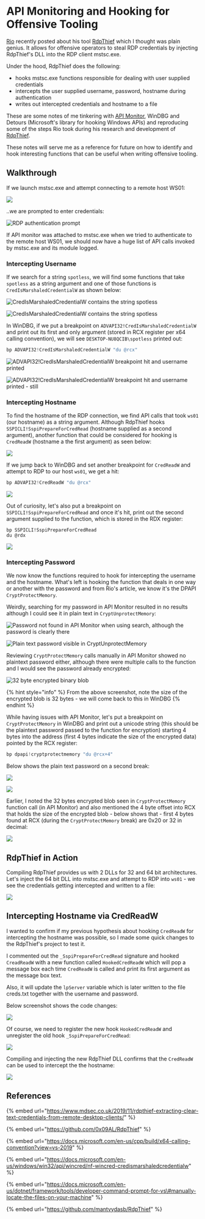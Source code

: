 # API Monitoring and Hooking for Offensive Tooling

[Rio](https://twitter.com/0x09al) recently posted about his tool [RdpThief](https://www.mdsec.co.uk/2019/11/rdpthief-extracting-clear-text-credentials-from-remote-desktop-clients/) which I thought was plain genius. It allows for offensive operators to steal RDP credentials by injecting RdpThief's DLL into the RDP client mstsc.exe.

Under the hood, RdpThief does the following:

* hooks mstsc.exe functions responsible for dealing with user supplied credentials
* intercepts the user supplied username, password, hostname during authentication
* writes out intercepted credentials and hostname to a file

These are some notes of me tinkering with [API Monitor](http://www.rohitab.com/apimonitor), WinDBG and Detours \(Microsoft's library for hooking Windows APIs\) and reproducing some of the steps Rio took during his research and development of [RdpThief](https://github.com/0x09AL/RdpThief). 

These notes will serve me as a reference for future on how to identify and hook interesting functions that can be useful when writing offensive tooling.

## Walkthrough

If we launch mstsc.exe and attempt connecting to a remote host WS01:

![](../../.gitbook/assets/image%20%28479%29.png)

..we are prompted to enter credentials:

![RDP authentication prompt](../../.gitbook/assets/image%20%2871%29.png)

If API monitor was attached to mstsc.exe when we tried to authenticate to the remote host WS01, we should now have a huge list of API calls invoked by mstsc.exe and its module logged.

### Intercepting Username

If we search for a string `spotless`, we will find some functions that take `spotless` as a string argument and one of those functions is `CredIsMarshaledCredentialW` as shown below: 

![CredIsMarshaledCredentialW contains the string spotless](../../.gitbook/assets/find-computername.gif)

![CredIsMarshaledCredentialW contains the string spotless](../../.gitbook/assets/image%20%28237%29.png)

In WinDBG, if we put a breakpoint on `ADVAPI32!CredIsMarshaledCredentialW` and print out its first and only argument \(stored in RCX register per x64 calling convention\), we will see `DESKTOP-NU8QCIB\spotless` printed out:

```c
bp ADVAPI32!CredIsMarshaledCredentialW "du @rcx"
```

![ADVAPI32!CredIsMarshaledCredentialW breakpoint hit and username printed](../../.gitbook/assets/find-computername-windbg.gif)

![ADVAPI32!CredIsMarshaledCredentialW breakpoint hit and username printed - still](../../.gitbook/assets/image%20%28347%29.png)

### Intercepting Hostname

To find the hostname of the RDP connection, we find API calls that took `ws01` \(our hostname\) as a string argument. Although RdpThief hooks `SSPICLI!SspiPrepareForCredRead` \(hostname supplied as a second argument\), another function that could be considered for hooking is `CredReadW` \(hostname a the first argument\) as seen below:

![](../../.gitbook/assets/image%20%28472%29.png)

If we jump back to WinDBG and set another breakpoint for `CredReadW` and attempt to RDP to our host `ws01`, we get a hit:

```cpp
bp ADVAPI32!CredReadW "du @rcx"
```

![](../../.gitbook/assets/image%20%28159%29.png)

Out of curiosity, let's also put a breakpoint on `SSPICLI!SspiPrepareForCredRead` and once it's hit, print out the second argument supplied to the function, which is stored in the RDX register:

```text
bp SSPICLI!SspiPrepareForCredRead
du @rdx
```

![](../../.gitbook/assets/image%20%28195%29.png)

### Intercepting Password

We now know the functions required to hook for intercepting the username and the hostname. What's left is hooking the function that deals in one way or another with the password and from Rio's article, we know it's the DPAPI `CryptProtectMemory`. 

Weirdly, searching for my password in API Monitor resulted in no results although I could see it in plain text in `CryptUnprotectMemory`:

![Password not found in API Monitor when using search, although the password is clearly there](../../.gitbook/assets/image%20%2851%29.png)

![Plain text password visible in CryptUnprotectMemory](../../.gitbook/assets/image%20%28382%29.png)

Reviewing `CryptProtectMemory` calls manually in API Monitor showed no plaintext password either, although there were multiple calls to the function and I would see the password already encrypted:

![32 byte encrypted binary blob](../../.gitbook/assets/image%20%28316%29.png)

{% hint style="info" %}
From the above screenshot, note the size of the encrypted blob is 32 bytes - we will come back to this in WinDBG
{% endhint %}

While having issues with API Monitor, let's put a breakpoint on `CryptProtectMemory` in WinDBG and print out a unicode string \(this should be the plaintext password passed to the function for encryption\) starting 4 bytes into the address \(first 4 bytes indicate the size of the encrypted data\) pointed by the RCX register:

```cpp
bp dpapi!cryptprotectmemory "du @rcx+4"
```

Below shows the plain text password on a second break:

![](../../.gitbook/assets/capture-password.gif)

![](../../.gitbook/assets/image%20%28183%29.png)

Earlier, I noted the 32 bytes encrypted blob seen in `CryptProtectMemory` function call \(in API Monitor\) and also mentioned the 4 byte offset into RCX that holds the size of the encrypted blob - below shows that - first 4 bytes found at RCX \(during the `CryptProtectMemory` break\) are 0x20 or 32 in decimal:

![](../../.gitbook/assets/image%20%289%29.png)

## RdpThief in Action

Compiling RdpThief provides us with 2 DLLs for 32 and 64 bit architectures. Let's inject the 64 bit DLL into mstsc.exe and attempt to RDP into `ws01` - we see the credentials getting intercepted and written to a file: 

![](../../.gitbook/assets/inject-rdp-thief.gif)

## Intercepting Hostname via CredReadW

I wanted to confirm if my previous hypothesis about hooking `CredReadW` for intercepting the hostname was possible, so I made some quick changes to the RdpThief's project to test it. 

I commented out the `_SspiPrepareForCredRead` signature and hooked `CreadReadW` with a new function called `HookedCredReadW` which will pop a message box each time `CredReadW` is called and print its first argument as the message box text. 

Also, it will update the `lpServer` variable which is later written to the file creds.txt together with the username and password.

Below screenshot shows the code changes:

![](../../.gitbook/assets/image%20%28327%29.png)

Of course, we need to register the new hook `HookedCredReadW` and unregister the old hook `_SspiPrepareForCredRead`:

![](../../.gitbook/assets/image%20%28496%29.png)

Compiling and injecting the new RdpThief DLL confirms that the `CredReadW` can be used to intercept the the hostname:

![](../../.gitbook/assets/inject-rdp-thief-credreadw%20%281%29.gif)

## References

{% embed url="https://www.mdsec.co.uk/2019/11/rdpthief-extracting-clear-text-credentials-from-remote-desktop-clients/" %}

{% embed url="https://github.com/0x09AL/RdpThief" %}

{% embed url="https://docs.microsoft.com/en-us/cpp/build/x64-calling-convention?view=vs-2019" %}

{% embed url="https://docs.microsoft.com/en-us/windows/win32/api/wincred/nf-wincred-credismarshaledcredentialw" %}

{% embed url="https://docs.microsoft.com/en-us/dotnet/framework/tools/developer-command-prompt-for-vs\#manually-locate-the-files-on-your-machine" %}

{% embed url="https://github.com/mantvydasb/RdpThief" %}

